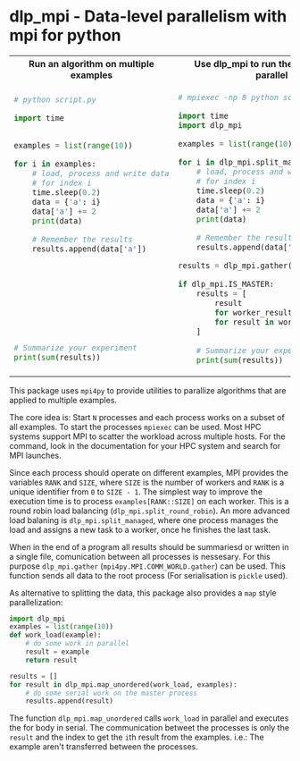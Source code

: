 # dlp_mpi - Data-level parallelism with mpi for python

<table>
<tr>
<th>
Run an algorithm on multiple examples
</th>
<th>
Use dlp_mpi to run the loop body in parallel
</th>
</tr>
<tr>
<td>

```python
# python script.py

import time


examples = list(range(10))

for i in examples:
    # load, process and write data
    # for index i
    time.sleep(0.2)
    data = {'a': i}
    data['a'] += 2
    print(data)

    # Remember the results
    results.append(data['a'])










# Summarize your experiment
print(sum(results))
```
</td>
<td>

```python
# mpiexec -np 8 python script.py

import time
import dlp_mpi

examples = list(range(10))

for i in dlp_mpi.split_managed(examples):
    # load, process and write data
    # for index i
    time.sleep(0.2)
    data = {'a': i}
    data['a'] += 2
    print(data)

    # Remember the results
    results.append(data['a'])

results = dlp_mpi.gather(results)

if dlp_mpi.IS_MASTER:
    results = [
        result
        for worker_results in results
        for result in worker_results
    ]
    
    # Summarize your experiment
    print(sum(results))
```
</td>
</tr>
</table>

This package uses `mpi4py` to provide utilities to parallize algorithms that are applied to multiple examples.

The core idea is: Start `N` processes and each process works on a subset of all examples.
To start the processes `mpiexec` can be used. Most HPC systems support MPI to scatter the workload across multiple hosts. For the command, look in the documentation for your HPC system and search for MPI launches.

Since each process should operate on different examples, MPI provides the variables `RANK` and `SIZE`, where `SIZE` is the number of workers and `RANK` is a unique identifier from `0` to `SIZE - 1`.
The simplest way to improve the execution time is to process `examples[RANK::SIZE]` on each worker.
This is a round robin load balancing (`dlp_mpi.split_round_robin`).
An more advanced load balaning is `dlp_mpi.split_managed`, where one process manages the load and assigns a new task to a worker, once he finishes the last task.

When in the end of a program all results should be summariesd or written in a single file, comunication between all processes is nessesary.
For this purpose `dlp_mpi.gather` (`mpi4py.MPI.COMM_WORLD.gather`) can be used. This function sends all data to the root process (For serialisation is `pickle` used).

As alternative to splitting the data, this package also provides a `map` style parallelization:
```python
import dlp_mpi
examples = list(range(10))
def work_load(example):
    # do some work in parallel
    result = example
    return result

results = []
for result in dlp_mpi.map_unordered(work_load, examples):
    # do some serial work on the master process
    results.append(result)

```
The function `dlp_mpi.map_unordered` calls `work_load` in parallel and executes the for body in serial.
The communication betweet the processes is only the `result` and the index to get the `i`th result from the examples. i.e.: The example aren't transferred between the processes.
